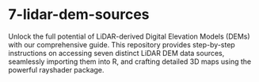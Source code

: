 # 7-lidar-dem-sources
Unlock the full potential of LiDAR-derived Digital Elevation Models (DEMs) with our comprehensive guide. This repository provides step-by-step instructions on accessing seven distinct LiDAR DEM data sources, seamlessly importing them into R, and crafting detailed 3D maps using the powerful rayshader package.
